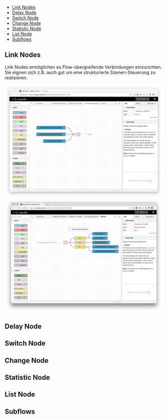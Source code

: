 * [Link Nodes](#Link-Nodes)
* [Delay Node](#Delay-Node)
* [Switch Node](#Switch-Node)
* [Change Node](#Change-Node)
* [Statistic Node](#Statistic-Node)
* [List Node](#List-Node)
* [Subflows](#Subflows)

## Link Nodes

Link Nodes ermöglichen es Flow-übergreifende Verbindungen einzurichten. Sie eignen sich z.B. auch gut um eine strukturierte Szenen-Steuerung zu realisieren. 

![](images/link-1.png)
![](images/link-2.png)

## Delay Node

## Switch Node

## Change Node

## Statistic Node

## List Node

## Subflows